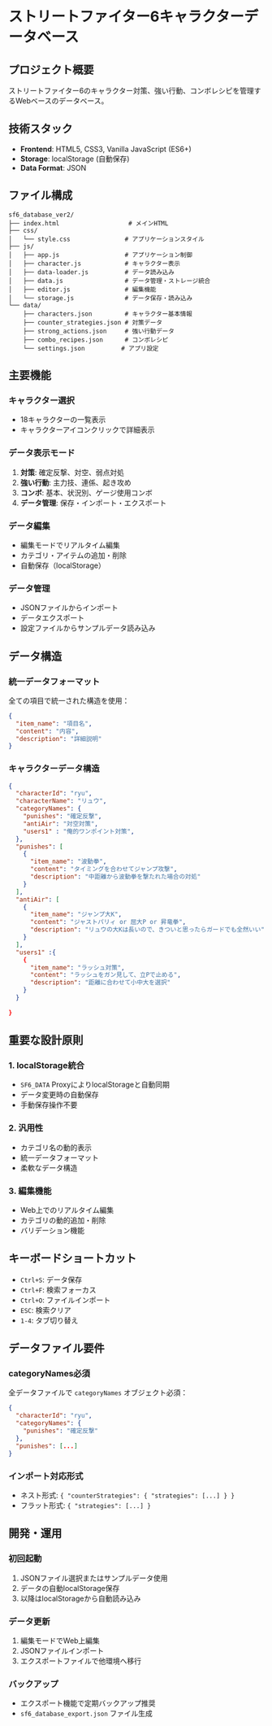 # ストリートファイター6キャラクターデータベース

## プロジェクト概要

ストリートファイター6のキャラクター対策、強い行動、コンボレシピを管理するWebベースのデータベース。

## 技術スタック

- **Frontend**: HTML5, CSS3, Vanilla JavaScript (ES6+)
- **Storage**: localStorage (自動保存)
- **Data Format**: JSON

## ファイル構成

```
sf6_database_ver2/
├── index.html                   # メインHTML
├── css/
│   └── style.css               # アプリケーションスタイル
├── js/
│   ├── app.js                  # アプリケーション制御
│   ├── character.js            # キャラクター表示
│   ├── data-loader.js          # データ読み込み
│   ├── data.js                 # データ管理・ストレージ統合
│   ├── editor.js               # 編集機能
│   └── storage.js              # データ保存・読み込み
└── data/
    ├── characters.json         # キャラクター基本情報
    ├── counter_strategies.json # 対策データ
    ├── strong_actions.json     # 強い行動データ
    ├── combo_recipes.json      # コンボレシピ
    └── settings.json          # アプリ設定
```

## 主要機能

### キャラクター選択
- 18キャラクターの一覧表示
- キャラクターアイコンクリックで詳細表示

### データ表示モード
1. **対策**: 確定反撃、対空、弱点対処
2. **強い行動**: 主力技、連係、起き攻め
3. **コンボ**: 基本、状況別、ゲージ使用コンボ
4. **データ管理**: 保存・インポート・エクスポート

### データ編集
- 編集モードでリアルタイム編集
- カテゴリ・アイテムの追加・削除
- 自動保存（localStorage）

### データ管理
- JSONファイルからインポート
- データエクスポート
- 設定ファイルからサンプルデータ読み込み

## データ構造

### 統一データフォーマット
全ての項目で統一された構造を使用：
```json
{
  "item_name": "項目名",
  "content": "内容",
  "description": "詳細説明"
}
```

### キャラクターデータ構造
```json
{
  "characterId": "ryu",
  "characterName": "リュウ",
  "categoryNames": {
    "punishes": "確定反撃",
    "antiAir": "対空対策", 
    "users1" : "俺的ワンポイント対策",
  },
  "punishes": [
    {
      "item_name": "波動拳",
      "content": "タイミングを合わせてジャンプ攻撃",
      "description": "中距離から波動拳を撃たれた場合の対処"
    }
  ],
  "antiAir": [
    {
      "item_name": "ジャンプ大K",
      "content": "ジャストパリィ or 屈大P or 昇竜拳",
      "description": "リュウの大Kは長いので、きついと思ったらガードでも全然いい" 
    }
  ],
  "users1" :{
    {
      "item_name": "ラッシュ対策",
      "content": "ラッシュをガン見して、立Pで止める",
      "description": "距離に合わせて小中大を選択" 
    }
  }
  
}
```

## 重要な設計原則

### 1. localStorage統合
- `SF6_DATA` ProxyによりlocalStorageと自動同期
- データ変更時の自動保存
- 手動保存操作不要

### 2. 汎用性
- カテゴリ名の動的表示
- 統一データフォーマット
- 柔軟なデータ構造

### 3. 編集機能
- Web上でのリアルタイム編集
- カテゴリの動的追加・削除
- バリデーション機能

## キーボードショートカット

- `Ctrl+S`: データ保存
- `Ctrl+F`: 検索フォーカス  
- `Ctrl+O`: ファイルインポート
- `ESC`: 検索クリア
- `1-4`: タブ切り替え

## データファイル要件

### categoryNames必須
全データファイルで `categoryNames` オブジェクト必須：
```json
{
  "characterId": "ryu",
  "categoryNames": {
    "punishes": "確定反撃"
  },
  "punishes": [...]
}
```

### インポート対応形式
- ネスト形式: `{ "counterStrategies": { "strategies": [...] } }`
- フラット形式: `{ "strategies": [...] }`

## 開発・運用

### 初回起動
1. JSONファイル選択またはサンプルデータ使用
2. データの自動localStorage保存
3. 以降はlocalStorageから自動読み込み

### データ更新
1. 編集モードでWeb上編集
2. JSONファイルインポート
3. エクスポートファイルで他環境へ移行

### バックアップ
- エクスポート機能で定期バックアップ推奨
- `sf6_database_export.json` ファイル生成